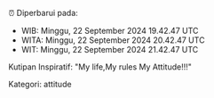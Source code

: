 ⏰ Diperbarui pada:
- WIB: Minggu, 22 September 2024 19.42.47 UTC
- WITA: Minggu, 22 September 2024 20.42.47 UTC
- WIT: Minggu, 22 September 2024 21.42.47 UTC

Kutipan Inspiratif:
"My life,My rules My Attitude!!!"


Kategori: attitude

